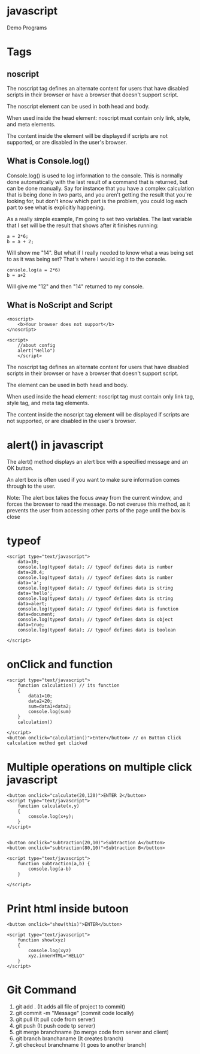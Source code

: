 # javascript
Demo Programs
# Tags

## noscript

The noscript tag defines an alternate content for users that have disabled scripts in their browser or have a browser that doesn't support script.

The noscript element can be used in both head and body.

When used inside the head element: noscript must contain only link, style, and meta elements.

The content inside the <noscript> element will be displayed if scripts are not supported, or are disabled in the user's browser.

## What is Console.log()
Console.log() is used to log information to the console. This is normally done automatically with the last result of a command that is returned, but can be done manually. Say for instance that you have a complex calculation that is being done in two parts, and you aren't getting the result that you're looking for, but don't know which part is the problem, you could log each part to see what is explicitly happening.

As a really simple example, I'm going to set two variables. The last variable that I set will be the result that shows after it finishes running:

```
a = 2*6;
b = a + 2;
```

Will show me "14".
But what if I really needed to know what a was being set to as it was being set? That's where I would log it to the console.

```
console.log(a = 2*6)
b = a+2
```
Will give me "12" and then "14" returned to my console.


## What is NoScript and Script
```
<noscript>
	<b>Your browser does not support</b>
</noscript>

<script>
	//about config
	alert("Hello")
	</script>
```
The noscript tag defines an alternate content for users that have disabled scripts in their browser or have a browser that doesn't support script.

The <noscript> element can be used in both head and body.

When used inside the head element: noscript tag must contain only link tag, style tag, and meta tag elements.

The content inside the noscript tag element will be displayed if scripts are not supported, or are disabled in the user's browser.


# alert() in javascript
The alert() method displays an alert box with a specified message and an OK button.

An alert box is often used if you want to make sure information comes through to the user.

Note: The alert box takes the focus away from the current window, and forces the browser to read the message. Do not overuse this method, as it prevents the user from accessing other parts of the page until the box is close

# typeof 
```
<script type="text/javascript">
	data=10;
	console.log(typeof data); // typeof defines data is number
	data=20.4;
	console.log(typeof data); // typeof defines data is number
	data='a';
	console.log(typeof data); // typeof defines data is string
	data='hello';
	console.log(typeof data); // typeof defines data is string
	data=alert;
	console.log(typeof data); // typeof defines data is function
	data=document;
	console.log(typeof data); // typeof defines data is object
	data=true;
	console.log(typeof data); // typeof defines data is boolean

</script>
```

# onClick and function

```
<script type="text/javascript">
	function calculation() // its function 
	{
		data1=10;
		data2=20;
		sum=data1+data2;
		console.log(sum)
	}
	calculation()

</script>
<button onclick="calculation()">Enter</button> // on Button Click calculation method get clicked
```

# Multiple operations on multiple click javascript
```
<button onclick="calculate(20,120)">ENTER 2</button>
<script type="text/javascript">
	function calculate(x,y)
	{
		console.log(x+y);
	}
</script>


<button onclick="subtraction(20,10)">Subtraction A</button>
<button onclick="subtraction(80,10)">Subtraction B</button>

<script type="text/javascript">
	function subtraction(a,b) {
		console.log(a-b)
	}
	
</script>
```
# Print html inside butoon

```
<button onclick="show(this)">ENTER</button>

<script type="text/javascript">
	function show(xyz)
	{
		console.log(xyz)
		xyz.innerHTML="HELLO"
	}
</script>
```

# Git Command
1. git add . (It adds all file of project to commit)
2. git commit -m "Message" (commit code locally)
3. git pull (It pull code from server)
4. git push (It push code tp server)
5. git merge branchname (to merge code from server and client)
6. git branch branchaname (It creates branch)
7. git checkout branchname (It goes to another branch)
